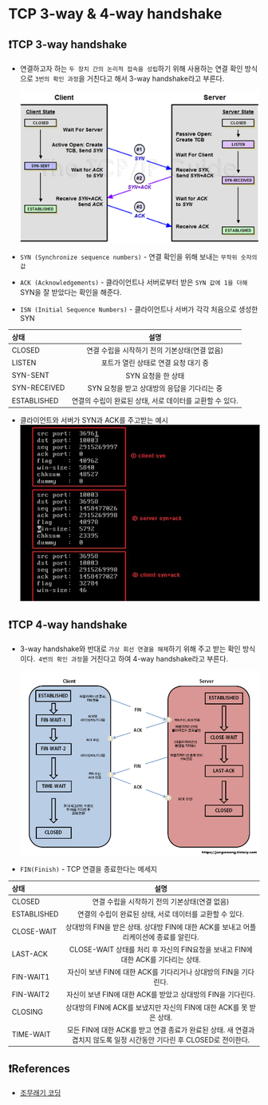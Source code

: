# **TCP 3-way & 4-way handshake**

## ❗️TCP 3-way handshake
* 연결하고자 하는 `두 장치 간의 논리적 접속을 성립`하기 위해 사용하는 연결 확인 방식으로 `3번의 확인 과정`을 거친다고 해서 3-way handshake라고 부른다.

    ![3-way handshake](../img/tcp_ip_3way_4way_1.png)
* `SYN (Synchronize sequence numbers)` - 연결 확인을 위해 보내는 `무작위 숫자의 값`
* `ACK (Acknowledgements)` - 클라이언트나 서버로부터 받은 `SYN 값에 1을 더해` SYN을 잘 받았다는 확인을 해준다.
* `ISN (Initial Sequence Numbers)` - 클라이언트나 서버가 각각 처음으로 생성한 SYN

|상태|설명|
|:---|:---:|
|CLOSED|연결 수립을 시작하기 전의 기본상태(연결 없음)|
|LISTEN|포트가 열린 상태로 연결 요청 대기 중|
|SYN-SENT|SYN 요청을 한 상태|
|SYN-RECEIVED|SYN 요청을 받고 상대방의 응답을 기다리는 중|
|ESTABLISHED|연결의 수립이 완료된 상태, 서로 데이터를 교환할 수 있다.|

* 클라이언트와 서버가 SYN과 ACK를 주고받는 예시
    ![syn+ack](../img/synack.jfif)
## ❗️TCP 4-way handshake
* 3-way handshake와 반대로 `가상 회선 연결을 해제`하기 위해 주고 받는 확인 방식이다.` 4번의 확인 과정`을 거친다고 하여 4-way handshake라고 부른다.

    ![4-way handshake](../img/4way.png)
* `FIN(Finish)` - TCP 연결을 종료한다는 메세지 

|상태|설명|
|:---|:---:|
|CLOSED|연결 수립을 시작하기 전의 기본상태(연결 없음)|
|ESTABLISHED|연결의 수립이 완료된 상태, 서로 데이터를 교환할 수 있다.|
|CLOSE-WAIT|상대방의 FIN을 받은 상태. 상대방 FIN에 대한 ACK를 보내고 어플리케이션에 종료를 알린다.|
|LAST-ACK|CLOSE-WAIT 상태를 처리 후 자신의 FIN요청을 보내고 FIN에 대한 ACK를 기다리는 상태.|
|FIN-WAIT1|자신이 보낸 FIN에 대한 ACK를 기다리거나 상대방의 FIN을 기다린다.|
|FIN-WAIT2|자신이 보낸 FIN에 대한 ACK를 받았고 상대방의 FIN을 기다린다.|
|CLOSING|상대방의 FIN에 ACK를 보냈지만 자신의 FIN에 대한 ACK를 못 받은 상태.|
|TIME-WAIT|모든 FIN에 대한 ACK를 받고 연결 종료가 완료된 상태. 새 연결과 겹치지 않도록 일정 시간동안 기다린 후 CLOSED로 전이한다.|

## ❗️References
* [조무래기 코딩](https://seongonion.tistory.com/74)